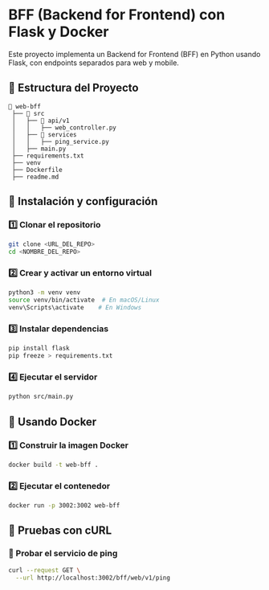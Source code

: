 # BFF (Backend for Frontend) con Flask y Docker

Este proyecto implementa un Backend for Frontend (BFF) en Python usando Flask, con endpoints separados para web y mobile. 

## 📌 Estructura del Proyecto
```
📂 web-bff
 ├── 📂 src
 │   ├── 📂 api/v1
 │   │   ├── web_controller.py
 │   ├── 📂 services
 │   │   ├── ping_service.py
 │   ├── main.py
 ├── requirements.txt
 ├── venv
 ├── Dockerfile
 ├── readme.md
```

## 🚀 Instalación y configuración

### 1️⃣ Clonar el repositorio
```bash
git clone <URL_DEL_REPO>
cd <NOMBRE_DEL_REPO>
```

### 2️⃣ Crear y activar un entorno virtual
```bash
python3 -m venv venv
source venv/bin/activate  # En macOS/Linux
venv\Scripts\activate    # En Windows
```

### 3️⃣ Instalar dependencias
```bash
pip install flask
pip freeze > requirements.txt
```

### 4️⃣ Ejecutar el servidor
```bash
python src/main.py
```

## 🐳 Usando Docker

### 1️⃣ Construir la imagen Docker
```bash
docker build -t web-bff .
```

### 2️⃣ Ejecutar el contenedor
```bash
docker run -p 3002:3002 web-bff
```

## 📡 Pruebas con cURL

### 🔹 Probar el servicio de ping
```bash
curl --request GET \
  --url http://localhost:3002/bff/web/v1/ping
```

